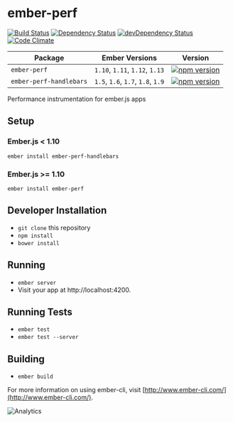 # ember-perf

[![Build Status](https://travis-ci.org/mike-north/ember-perf.svg?branch=master)](https://travis-ci.org/mike-north/ember-perf)
[![Dependency Status](https://david-dm.org/mike-north/ember-perf.svg)](https://david-dm.org/mike-north/ember-perf)
[![devDependency Status](https://david-dm.org/mike-north/ember-perf/dev-status.svg)](https://david-dm.org/mike-north/ember-perf#info=devDependencies)
[![Code Climate](https://codeclimate.com/github/mike-north/ember-perf/badges/gpa.svg)](https://codeclimate.com/github/mike-north/ember-perf)

Package | Ember Versions | Version
--------|----------------|--------
`ember-perf` | `1.10`, `1.11`, `1.12`, `1.13` | [![npm version](https://badge.fury.io/js/ember-perf.svg)](http://badge.fury.io/js/ember-perf)
`ember-perf-handlebars` | `1.5`, `1.6`, `1.7`, `1.8`, `1.9` |  [![npm version](https://badge.fury.io/js/ember-perf-handlebars.svg)](http://badge.fury.io/js/ember-perf-handlebars) 

Performance instrumentation for ember.js apps

## Setup

### Ember.js < 1.10

```
ember install ember-perf-handlebars
```

### Ember.js >= 1.10

```
ember install ember-perf
```

## Developer Installation

* `git clone` this repository
* `npm install`
* `bower install`

## Running

* `ember server`
* Visit your app at http://localhost:4200.

## Running Tests

* `ember test`
* `ember test --server`

## Building

* `ember build`

For more information on using ember-cli, visit [http://www.ember-cli.com/](http://www.ember-cli.com/).

![Analytics](https://ga-beacon.appspot.com/UA-66610985-1/mike-north/ember-perf/readme)
